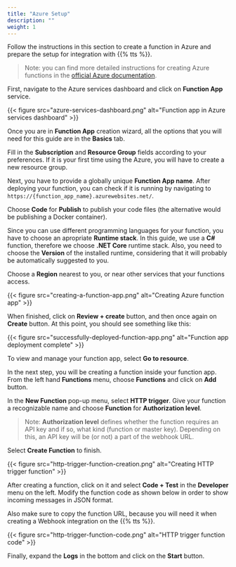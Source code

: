 ```yaml
---
title: "Azure Setup"
description: ""
weight: 1
---
```


Follow the instructions in this section to create a function in Azure and prepare the setup for integration with {{% tts %}}.

<!--more-->

>Note: you can find more detailed instructions for creating Azure functions in the [official Azure documentation](https://docs.microsoft.com/en-us/azure/azure-functions/functions-create-first-azure-function).

First, navigate to the Azure services dashboard and click on **Function App** service.

{{< figure src="azure-services-dashboard.png" alt="Function app in Azure services dashboard" >}}

Once you are in **Function App** creation wizard, all the options that you will need for this guide are in the **Basics** tab. 

Fill in the **Subscription** and **Resource Group** fields according to your preferences. If it is your first time using the Azure, you will have to create a new resource group.

Next, you have to provide a globally unique **Function App name**. After deploying your function, you can check if it is running by navigating to `https://{function_app_name}.azurewebsites.net/`.

Choose **Code** for **Publish** to publish your code files (the alternative would be publishing a Docker container). 

Since you can use different programming languages for your function, you have to choose an apropriate **Runtime stack**. In this guide, we use a **C#** function, therefore we choose **.NET Core** runtime stack. Also, you need to choose the **Version** of the installed runtime, considering that it will probably be automatically suggested to you.  

Choose a **Region** nearest to you, or near other services that your functions access. 

{{< figure src="creating-a-function-app.png" alt="Creating Azure function app" >}}

When finished, click on **Review + create** button, and then once again on **Create** button. At this point, you should see something like this:

{{< figure src="successfully-deployed-function-app.png" alt="Function app deployment complete" >}}

To view and manage your function app, select **Go to resource**.

In the next step, you will be creating a function inside your function app. From the left hand **Functions** menu, choose **Functions** and click on **Add** button. 

In the **New Function** pop-up menu, select **HTTP trigger**. Give your function a recognizable name and choose **Function** for **Authorization level**. 

>Note: **Authorization level** defines whether the function requires an API key and if so, what kind (function or master key). Depending on this, an API key will be (or not) a part of the webhook URL. 

Select **Create Function** to finish. 

{{< figure src="http-trigger-function-creation.png" alt="Creating HTTP trigger function" >}}

After creating a function, click on it and select **Code + Test** in the **Developer** menu on the left. Modify the function code as shown below in order to show incoming messages in JSON format. 

Also make sure to copy the function URL, because you will need it when creating a Webhook integration on the {{% tts %}}. 

{{< figure src="http-trigger-function-code.png" alt="HTTP trigger function code" >}}

Finally, expand the **Logs** in the bottom and click on the **Start** button.